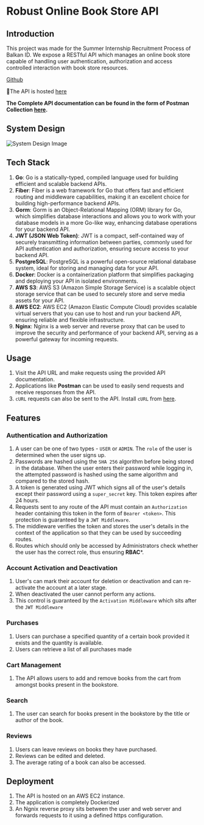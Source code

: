 # Robust Online Book Store API
## Introduction

This project was made for the Summer Internship Recruitment Process of Balkan ID. We expose a RESTful API which manages an online book store capable of handling user authentication, authorization and access controlled interaction with book store resources.

[Github](https://github.com/BalkanID-University/vit-2025-summer-engineering-internship-task-RohanKhatua)

🔗The API is hosted [here](https://books-api.rohankhatua.dev/api)

**The Complete API documentation can be found in the form of Postman Collection [here](https://documenter.getpostman.com/view/25992245/2s9Y5ZvMbf).**

## System Design 

![System Design Image](https://raw.githubusercontent.com/RohanKhatua/fiber-jwt/main/sys_design.png?token=GHSAT0AAAAAACE3PL3XLRGCIKAOZLMJADOIZHTG7CA)

## Tech Stack

1. **Go**: Go is a statically-typed, compiled language used for building efficient and scalable backend APIs.
2. **Fiber**: Fiber is a web framework for Go that offers fast and efficient routing and middleware capabilities, making it an excellent choice for building high-performance backend APIs.
3. **Gorm**: Gorm is an Object-Relational Mapping (ORM) library for Go, which simplifies database interactions and allows you to work with your database models in a more Go-like way, enhancing database operations for your backend API.
4. **JWT (JSON Web Token)**: JWT is a compact, self-contained way of securely transmitting information between parties, commonly used for API authentication and authorization, ensuring secure access to your backend API.
5. **PostgreSQL**: PostgreSQL is a powerful open-source relational database system, ideal for storing and managing data for your API.
6. **Docker**: Docker is a containerization platform that simplifies packaging and deploying your API in isolated environments.
7. **AWS S3**: AWS S3 (Amazon Simple Storage Service) is a scalable object storage service that can be used to securely store and serve media assets for your API.
8. **AWS EC2**: AWS EC2 (Amazon Elastic Compute Cloud) provides scalable virtual servers that you can use to host and run your backend API, ensuring reliable and flexible infrastructure.
9. **Nginx**: Nginx is a web server and reverse proxy that can be used to improve the security and performance of your backend API, serving as a powerful gateway for incoming requests.

## Usage

1. Visit the API URL and make requests using the provided API documentation. 
2. Applications like **Postman** can be used to easily send requests and receive responses from the API.
3. `cURL` requests can also be sent to the API. Install `cURL` from [here](https://everything.curl.dev/get).
## Features

### Authentication and Authorization

1. A user can be one of two types - `USER` or `ADMIN`. The `role` of the user is determined when the user signs up.
2. Passwords are hashed using the `SHA 256` algorithm before being stored in the database. When the user enters their password while logging in, the attempted password is hashed using the same algorithm and compared to the stored hash.
3. A token is generated using JWT which signs all of the user's details except their password using a `super_secret` key. This token expires after 24 hours.
4. Requests sent to any route of the API must contain an `Authorization` header containing this token in the form of `Bearer <token>`. This protection is guaranteed by a `JWT Middleware`.
5. The middleware verifies the token and stores the user's details in the context of the application so that they can be used by succeeding routes.
6. Routes which should only be accessed by Administrators check whether the user has the correct role, thus ensuring **RBAC***.
### Account Activation and Deactivation

1. User's can mark their account for deletion or deactivation and can re-activate the account at a later stage. 
2. When deactivated the user cannot perform any actions. 
3. This control is guaranteed by the `Activation Middleware` which sits after the `JWT Middleware`
### Purchases

1. Users can purchase a specified quantity of a certain book provided it exists and the quantity is available.
2. Users can retrieve a list of all purchases made
### Cart Management 

1. The API allows users to add and remove books from the cart from amongst books present in the bookstore.
### Search

1. The user can search for books present in the bookstore by the title or author of the book.
### Reviews

1. Users can leave reviews on books they have purchased.
2. Reviews can be edited and deleted.
3. The average rating of a book can also be accessed.

## Deployment

1. The API is hosted on an AWS EC2 instance.
2. The application is completely Dockerized
3. An Ngnix reverse proxy sits between the user and web server and forwards requests to it using a defined https configuration.